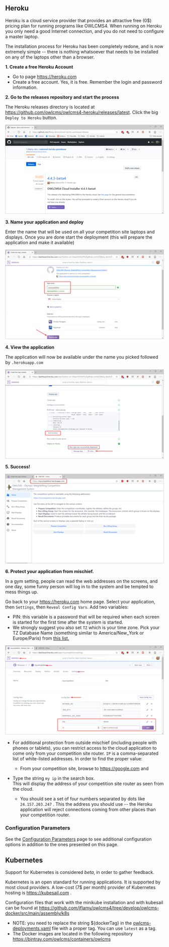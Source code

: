 

## Heroku

Heroku is a cloud service provider that provides an attractive free (0$) pricing plan for running programs like OWLCMS4.  When running on Heroku you only need a good Internet connection, and you do not need to configure a master laptop.

The installation process for Heroku has been completely redone, and is now extremely simple -- there is nothing whatsoever that needs to be installed on any of the laptops other than a browser.

**1. Create a free Heroku Account**

- Go to page https://heroku.com
- Create a free account.  Yes, it is free.  Remember the login and password information.

**2. Go to the releases repository and start the process**

The Heroku releases directory is located at https://github.com/owlcms/owlcms4-heroku/releases/latest.  Click the big `Deploy to Heroku` button.

![010_deployButton](img/Heroku/010_deployButton.png)

**3. Name your application and deploy**

Enter the name that will be used on all your competition site laptops and displays.  Once you are done start the deployment (this will prepare the application and make it available)

![020_selectName](img/Heroku/020_selectName.png)

**4. View the application**

The application will now be available under the name you picked followed by `.herokuapp.com`

![030_deployApp](img/Heroku/030_deployApp.png)

**5. Success!**

![040_success](img/Heroku/040_success.png)

**6. Protect your application from mischief.**

In a gym setting, people can read the web addresses on the screens, and one day, some funny person will log in to the system and be tempted to mess things up.

Go back to your https://heroku.com home page.  Select your application, then `Settings`, then `Reveal Config Vars`.  Add two variables:

- PIN: this variable is a password that will be required when each screen is started for the first time after the system is started. 
- We strongly suggest you also set `TZ` which is your time zone.   Pick your TZ Database Name (something similar to America/New_York or Europe/Paris) from [this list.](https://en.wikipedia.org/wiki/List_of_tz_database_time_zones) 

![050_configuration](img/Heroku/050_configuration.png)

- For additional protection from outside mischief (including people with phones or tablets), you can restrict access to the cloud application to come only from your competition site router. `IP` is a comma-separated list of white-listed addresses.   In order to find the proper value:

  - From your competition site, browse to https://google.com and 
- Type the string  `my ip`  in the search box.  
  This will display the address of your competition site router as seen from the cloud.  
  - You should see a set of four numbers separated by dots like `24.157.203.247`  . This the address you should use -- the Heroku application will reject connections coming from other places than your competition router.                      


### Configuration Parameters

See the [Configuration Parameters](./Configuration.md ':include') page to see additional configuration options in addition to the ones presented on this page.

## Kubernetes

Support for Kubernetes is considered *beta*, in order to gather feedback.

Kubernetes is an open standard for running applications.  It is supported by most cloud providers. A low-cost (7$ per month) provider of Kubernetes hosting is https://kubesail.com .

Configuration files that work with the minikube installation and with kubesail can be found at https://github.com/jflamy/owlcms4/tree/develop/owlcms-docker/src/main/assembly/k8s 

- NOTE: you need to replace the string ${dockerTag} in the [owlcms-deployments.yaml](https://github.com/jflamy/owlcms4/blob/develop/owlcms-docker/src/main/assembly/k8s/owlcms-deployments.yaml) file with a proper tag.  You can use `latest` as a tag.  
- The Docker images are located in the following repository https://bintray.com/owlcms/containers/owlcms 